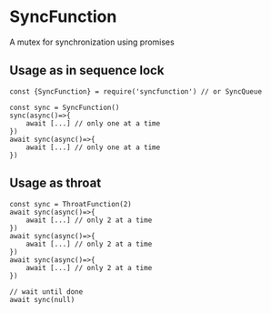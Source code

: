 # SyncFunction

A mutex for synchronization using promises

## Usage as in sequence lock

```
const {SyncFunction} = require('syncfunction') // or SyncQueue

const sync = SyncFunction()
sync(async()=>{
    await [...] // only one at a time
})
await sync(async()=>{
    await [...] // only one at a time
})
```

## Usage as throat

```
const sync = ThroatFunction(2)
await sync(async()=>{
    await [...] // only 2 at a time
})
await sync(async()=>{
    await [...] // only 2 at a time
})
await sync(async()=>{
    await [...] // only 2 at a time
})

// wait until done
await sync(null)
```